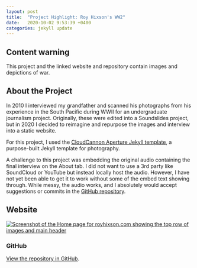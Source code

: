 ```yaml
---
layout: post
title:  "Project Highlight: Roy Hixson's WW2"
date:   2020-10-02 9:53:39 +0400
categories: jekyll update
---
```

## Content warning
This project and the linked website and repository contain images and depictions of war.

## About the Project
In 2010 I interviewed my grandfather and scanned his photographs from his experience in the South Pacific during WWII for an undergraduate journalism project. Originally, these were edited into a Soundslides project, but in 2020 I decided to reimagine and repurpose the images and interview into a static website.

For this project, I used the [CloudCannon Aperture Jekyll template](https://learn.cloudcannon.com/templates/aperture/), a purpose-built Jekyll template for photography.

A challenge to this project was embedding the original audio containing the final interview on the About tab. I did not want to use a 3rd party like SoundCloud or YouTube but instead locally host the audio. However, I have not yet been able to get it to work without some of the embed text showing through. While messy, the audio works, and I absolutely would accept suggestions or commits in the [GitHub repository](https://github.com/taylorhixson/ww2-photos).

## Website
<a href="https://royhixson.com"><img src="//images.weserv.nl/?url=royhixson.com/img/roy.png&&w=500h=400&dpr=3" alt="Screenshot of the Home page for royhixson.com showing the top row of images and main header"></a>

### GitHub
<a href="https://github.com/taylorhixson/ww2-photos">View the repository in GitHub</a>.

